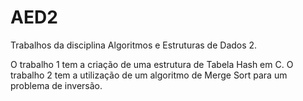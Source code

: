 # AED2
Trabalhos da disciplina Algoritmos e Estruturas de Dados 2.

O trabalho 1 tem a criação de uma estrutura de Tabela Hash em C. 
O trabalho 2 tem a utilização de um algoritmo de Merge Sort para um problema de inversão.
